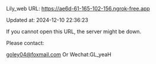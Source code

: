 Lily_web URL: https://ae6d-61-165-102-156.ngrok-free.app

Updated at: 2024-12-10 22:36:23

If you cannot open this URL, the server might be down.

Please contact: 

goley04@foxmail.com Or Wechat:GL_yeaH